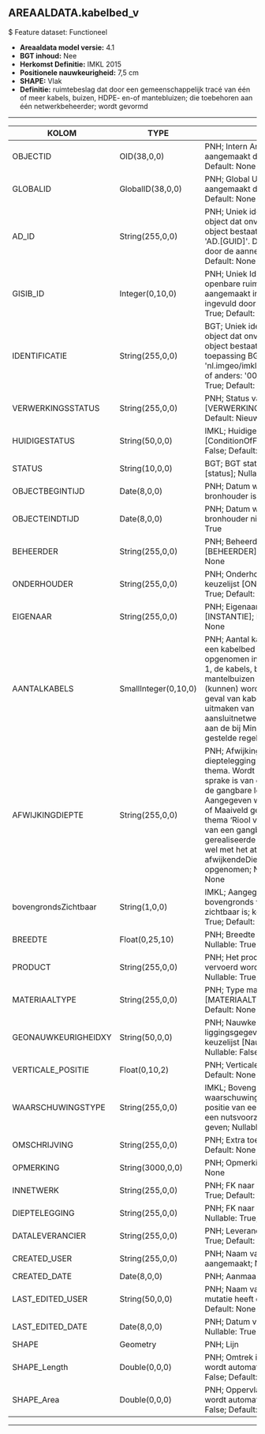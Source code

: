 ﻿## AREAALDATA.kabelbed_v

$ Feature dataset: Functioneel


* __Areaaldata model versie:__ 4.1
* __BGT inhoud:__ Nee
* __Herkomst Definitie:__ IMKL 2015
* __Positionele nauwkeurigheid:__ 7,5 cm
* __SHAPE:__ Vlak
* __Definitie:__ ruimtebeslag dat door een gemeenschappelijk tracé van één of meer kabels, buizen, HDPE- en-of mantebluizen; die toebehoren aan één netwerkbeheerder; wordt gevormd 

***

|KOLOM                               |TYPE                 |DEFINITIE|
|------                              |----                 |-----    |
|OBJECTID                            |OID(38,0,0)          |PNH; Intern ArcGIS Identificatienummer, aangemaakt door ArcGIS; Nullable: False; Default: None|
|GLOBALID                            |GlobalID(38,0,0)     |PNH; Global Unique Identifier,  aangemaakt door ArcGIS; Nullable: False; Default: None|
|AD_ID                               |String(255,0,0)      |PNH; Uniek identificatienummer voor het object dat onveranderlijk is zolang het object bestaat in Areaaldata: in format 'AD.[GUID]'. Dit moet worden ingevuld door de aannemer; Nullable: False; Default: None|
|GISIB_ID                            |Integer(0,10,0)      |PNH; Uniek Identificatienummer beheer openbare ruimte (GISIB), wordt aangemaakt in GISIB en mag niet worden ingevuld door de aannemer; Nullable: True; Default: None|
|IDENTIFICATIE                       |String(255,0,0)      |BGT; Uniek identificatienummer voor het object dat onveranderlijk is zolang het object bestaat: bevat indien van toepassing BGT/IMKL ID in format 'nl.imgeo/imkl.bronhouderscode.LokaalID' of anders: '00000'.LokaalID; Nullable: True; Default: None|
|VERWERKINGSSTATUS                   |String(255,0,0)      |PNH; Status van de gegevens; keuzelijst [VERWERKINGSSTATUS]; Nullable: False; Default: Nieuw|
|HUIDIGESTATUS                       |String(50,0,0)       |IMKL; Huidige status; keuzelijst [ConditionOfFacilityValue]; Nullable: False; Default: None|
|STATUS                              |String(10,0,0)       |BGT; BGT status van het object; keuzelijst [status]; Nullable: True; Default: bestaand
|OBJECTBEGINTIJD                     |Date(8,0,0)          |PNH; Datum waarop het object bij de bronhouder is ontstaan; Nullable: True|
|OBJECTEINDTIJD                      |Date(8,0,0)          |PNH; Datum waarop het object bij de bronhouder niet meer geldig is; Nullable: True|
|BEHEERDER                           |String(255,0,0)      |PNH; Beheerder van het object; keuzelijst [BEHEERDER]; Nullable: True; Default: None|
|ONDERHOUDER                         |String(255,0,0)      |PNH; Onderhouder van het object; keuzelijst [ONDERHOUDER]; Nullable: True; Default: None|
|EIGENAAR                            |String(255,0,0)      |PNH; Eigenaar van het object; keuzelijst [INSTANTIE]; Nullable: True; Default: None|
|AANTALKABELS                        |SmallInteger(0,10,0) |PNH; Aantal kabels of buizen dat zich in een kabelbed bevindt. Conditie: Wordt opgenomen indien het aantal groter is dan 1, de kabels, buizen, HDPE- en/of mantelbuizen niet als afzonderlijke lijnen (kunnen) worden weergegeven en – in het geval van kabels; ze geen onderdeel uitmaken van een stervormig aangelegd aansluitnetwerk waarbij wordt voldaan aan de bij Ministeriële Regeling hieraan gestelde regels; Nullable: False|
|AFWIJKINGDIEPTE                     |String(255,0,0)      |PNH; Afwijking (cm) van de gangbare dieptelegging voor een leiding van dit thema. Wordt alleen opgenomen indien er sprake is van een legging die afwijkt van de gangbare legging voor dit thema. Aangegeven wordt of de diepte tov NAP of Maaiveld gerefereerd is. Voor het thema ‘Riool vrij verval’ is er geen sprake van een gangbare dieptelegging. De gerealiseerde dieptelegging kan echter wel met het attribuut afwijkendeDieptelegging worden opgenomen; Nullable: False; Default: None|
|bovengrondsZichtbaar                |String(1,0,0)        |IMKL; Aangegeven wordt of het kabelbed bovengronds vanaf het maaiveld zichtbaar is; keuzelijst [jaNee]; Nullable: True; Default: None|
|BREEDTE                             |Float(0,25,10)       |PNH; Breedte van het kabelbed (cm); Nullable: True|
|PRODUCT                             |String(255,0,0)      |PNH; Het product dat door de leiding vervoerd wordt of kan worden vervoerd; Nullable: True; Default: None|
|MATERIAALTYPE                       |String(255,0,0)      |PNH; Type materiaal; keuzelijst [MATERIAALTYPE]; Nullable: True; Default: None|
|GEONAUWKEURIGHEIDXY                 |String(50,0,0)       |PNH; Nauwkeurigheid van de liggingsgegevens in het horizontale vlak; keuzelijst [NauwkeurigheidXYvalue]; Nullable: False; Default: None|
|VERTICALE_POSITIE                   |Float(0,10,2)        |PNH; Verticale positie; Nullable: True; Default: None|
|WAARSCHUWINGSTYPE                   |String(255,0,0)      |IMKL; Bovengronds zichtbaar waarschuwingsmechanisme om de positie van een ondergronds element van een nutsvoorzieningennetwerk aan te geven; Nullable: False; Default: None|
|OMSCHRIJVING                        |String(255,0,0)      |PNH; Extra toelichting; Nullable: True; Default: None|
|OPMERKING                           |String(3000,0,0)     |PNH; Opmerking; Nullable: True; Default: None|
|INNETWERK                           |String(255,0,0)      |PNH; FK naar utiliteitsNet_tbl; Nullable: True; Default: None|
|DIEPTELEGGING                       |String(255,0,0)      |PNH; FK naar diepteTovMaaiveld_p; Nullable: True; Default: None|
|DATALEVERANCIER                     |String(255,0,0)      |PNH; Leverancier van de data; Nullable: True; Default: None|
|CREATED_USER                        |String(255,0,0)      |PNH; Naam van gebruiker die de rij heeft aangemaakt; Nullable: True; Default: None|
|CREATED_DATE                        |Date(8,0,0)          |PNH; Aanmaakdatum; Nullable: True|
|LAST_EDITED_USER                    |String(50,0,0)       |PNH; Naam van gebruiker die de laatste mutatie heeft doorgevoerd; Nullable: True; Default: None|
|LAST_EDITED_DATE                    |Date(8,0,0)          |PNH; Datum van de laatste mutatie; Nullable: True|
|SHAPE                               |Geometry             |PNH; Lijn|
|SHAPE_Length                        |Double(0,0,0)        |PNH; Omtrek in meters, 5 decimalen. Dit wordt automatisch gevuld. ; Nullable: False; Default: None|
|SHAPE_Area                          |Double(0,0,0)        |PNH; Oppervlakte in m2, 5 decimalen. Dit wordt automatisch gevuld.; Nullable: False; Default: None|


***
